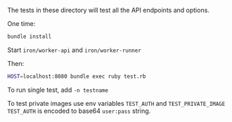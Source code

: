 
The tests in these directory will test all the API endpoints and options.

One time:

```sh
bundle install
```

Start `iron/worker-api` and `iron/worker-runner`

Then:

```sh
HOST=localhost:8080 bundle exec ruby test.rb
```

To run single test, add `-n testname`

To test private images use env variables `TEST_AUTH` and `TEST_PRIVATE_IMAGE`
`TEST_AUTH` is encoded to base64 `user:pass` string.
